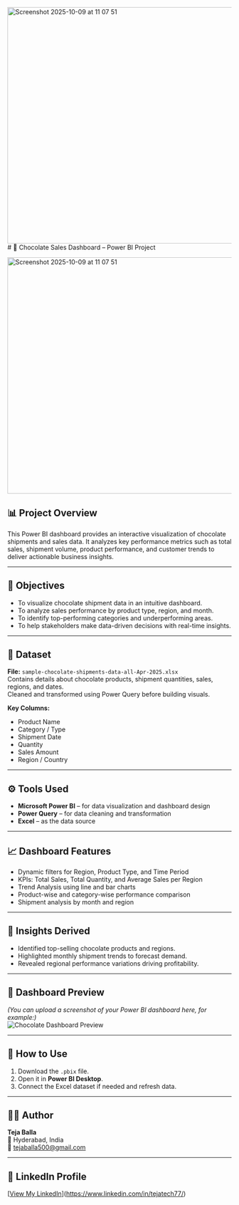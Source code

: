 <img width="1014" height="531" alt="Screenshot 2025-10-09 at 11 07 51" src="https://github.com/user-attachments/assets/a64ccbf3-7c00-4d8e-97fd-c3f22942cd1c" /># 🍫 Chocolate Sales Dashboard – Power BI Project  


<img width="1014" height="531" alt="Screenshot 2025-10-09 at 11 07 51" src="https://github.com/user-attachments/assets/d9d2c7c1-4c36-404a-80bf-db78e029d8e7" />


## 📊 Project Overview  
This Power BI dashboard provides an interactive visualization of chocolate shipments and sales data. It analyzes key performance metrics such as total sales, shipment volume, product performance, and customer trends to deliver actionable business insights.  

---

## 🧩 Objectives  
- To visualize chocolate shipment data in an intuitive dashboard.  
- To analyze sales performance by product type, region, and month.  
- To identify top-performing categories and underperforming areas.  
- To help stakeholders make data-driven decisions with real-time insights.  

---

## 📁 Dataset  
**File:** `sample-chocolate-shipments-data-all-Apr-2025.xlsx`  
Contains details about chocolate products, shipment quantities, sales, regions, and dates.  
Cleaned and transformed using Power Query before building visuals.  

**Key Columns:**  
- Product Name  
- Category / Type  
- Shipment Date  
- Quantity  
- Sales Amount  
- Region / Country  

---

## ⚙️ Tools Used  
- **Microsoft Power BI** – for data visualization and dashboard design  
- **Power Query** – for data cleaning and transformation  
- **Excel** – as the data source  

---

## 📈 Dashboard Features  
- Dynamic filters for Region, Product Type, and Time Period  
- KPIs: Total Sales, Total Quantity, and Average Sales per Region  
- Trend Analysis using line and bar charts  
- Product-wise and category-wise performance comparison  
- Shipment analysis by month and region  

---

## 🧠 Insights Derived  
- Identified top-selling chocolate products and regions.  
- Highlighted monthly shipment trends to forecast demand.  
- Revealed regional performance variations driving profitability.  

---

## 📸 Dashboard Preview  
*(You can upload a screenshot of your Power BI dashboard here, for example:)*  
![Chocolate Dashboard Preview](images/chocolate_dashboard.png)  

---

## 🚀 How to Use  
1. Download the `.pbix` file.  
2. Open it in **Power BI Desktop**.  
3. Connect the Excel dataset if needed and refresh data.  

---

## 🧑‍💻 Author  
**Teja Balla**  
📍 Hyderabad, India  
📧 tejaballa500@gmail.com  

---

## 🔗 LinkedIn Profile  
[[View My LinkedIn](#)](https://www.linkedin.com/in/tejatech77/) <!-- Replace # with your actual LinkedIn URL -->
